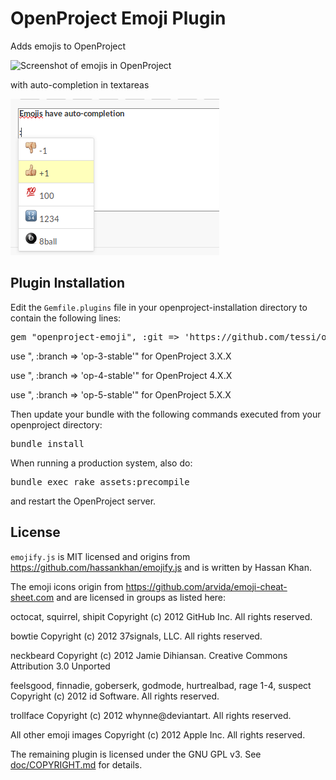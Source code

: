 # OpenProject Emoji Plugin

Adds emojis to OpenProject

![Screenshot of emojis in OpenProject](doc/screenshot.png?raw=true)

with auto-completion in textareas

![Screenshot of emojis in OpenProject](doc/screenshot_auto_completion.png?raw=true)


## Plugin Installation

Edit the `Gemfile.plugins` file in your openproject-installation directory to contain the following lines:

<pre>
gem "openproject-emoji", :git => 'https://github.com/tessi/openproject-emoji.git', :branch => 'stable'
</pre>



use ", :branch => 'op-3-stable'" for OpenProject 3.X.X

use ", :branch => 'op-4-stable'" for OpenProject 4.X.X

use ", :branch => 'op-5-stable'" for OpenProject 5.X.X


Then update your bundle with the following commands executed from your openproject directory:

<pre>
bundle install
</pre>

When running a production system, also do:
<pre>
bundle exec rake assets:precompile
</pre>

and restart the OpenProject server.


## License

`emojify.js` is MIT licensed and origins from https://github.com/hassankhan/emojify.js and is written by Hassan Khan.

The emoji icons origin from https://github.com/arvida/emoji-cheat-sheet.com and are licensed in groups as listed here:

octocat, squirrel, shipit
Copyright (c) 2012 GitHub Inc. All rights reserved.

bowtie
Copyright (c) 2012 37signals, LLC. All rights reserved.

neckbeard
Copyright (c) 2012 Jamie Dihiansan. Creative Commons Attribution 3.0 Unported

feelsgood, finnadie, goberserk, godmode, hurtrealbad, rage 1-4, suspect
Copyright (c) 2012 id Software. All rights reserved.

trollface
Copyright (c) 2012 whynne@deviantart. All rights reserved.

All other emoji images
Copyright (c) 2012 Apple Inc. All rights reserved.


The remaining plugin is licensed under the GNU GPL v3. See [doc/COPYRIGHT.md](doc/COPYRIGHT.md) for details.
